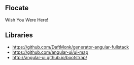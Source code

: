 ## Flocate

Wish You Were Here!

## Libraries

- https://github.com/DaftMonk/generator-angular-fullstack
- https://github.com/angular-ui/ui-map
- http://angular-ui.github.io/bootstrap/